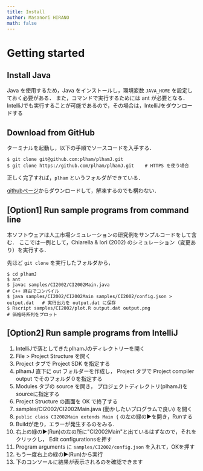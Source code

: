 ```yaml
---
title: Install
author: Masanori HIRANO
math: false
---
```


# Getting started

## Install Java

Java を使用するため，Java をインストールし，環境変数 `JAVA_HOME` を設定しておく必要がある．
また，コマンドで実行するためには ant が必要となる．
IntelliJでも実行することが可能であるので，その場合は，IntelliJをダウンロードする

## Download from GitHub

ターミナルを起動し，以下の手順でソースコードを入手する．

```
$ git clone git@github.com:plham/plhamJ.git
$ git clone https://github.com/plham/plhamJ.git    # HTTPS を使う場合
```

正しく完了すれば，`plham` というフォルダができている．

[githubページ](https://github.com/plham/plhamJ)からダウンロードして，解凍するのでも構わない．


## [Option1] Run sample programs from command line

本ソフトウェアは人工市場シミュレーションの研究例をサンプルコードをして含む．
ここでは一例として，Chiarella & Iori (2002) のシミュレーション（変更あり）を実行する．

先ほど `git clone` を実行したフォルダから，

```
$ cd plhamJ
$ ant
$ javac samples/CI2002/CI2002Main.java                                     # C++ 経由でコンパイル
$ java samples/CI2002/CI2002Main samples/CI2002/config.json > output.dat   # 実行出力を output.dat に保存
$ Rscript samples/CI2002/plot.R output.dat output.png                      # 価格時系列をプロット
```

## [Option2] Run sample programs from IntelliJ

 1. IntelliJで落としてきたplhamJのディレクトリーを開く
 2. File > Project Structure を開く
 3. Project タブで Project SDK を指定する
 4. plhamJ 直下に out フォルダーを作成し， Project タブで Project compiler output でそのフォルダ０を指定する
 5. Modules タブの source を開き， プロジェクトディレクトリ(plhamJ)を sourceに指定する
 6. Project Structure の画面を OK で終了する
 7. samples/CI2002/CI2002Main.java (動かしたいプログラムで良い) を開く
 8. `public class CI2002Main extends Main {` の左の緑の▶︎を開き，Runする
 9. Buildが走り，エラーが発生するのをみる．
 10. 右上の緑の▶︎(Run)の左の所に"CI2002Main"と出ているはずなので，それをクリックし， Edit configurationsを押す
 11. Program arguments に `samples/CI2002/config.json` を入れて，OKを押す
 12. もう一度右上の緑の▶︎(Run)から実行
 13. 下のコンソールに結果が表示されるのを確認できます
